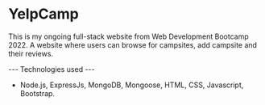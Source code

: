 # YelpCamp
This is my ongoing full-stack website from Web Development Bootcamp 2022.
A website where users can browse for campsites, add campsite and their reviews.

--- Technologies used ---
- Node.js, ExpressJs, MongoDB, Mongoose, HTML, CSS, Javascript, Bootstrap.
